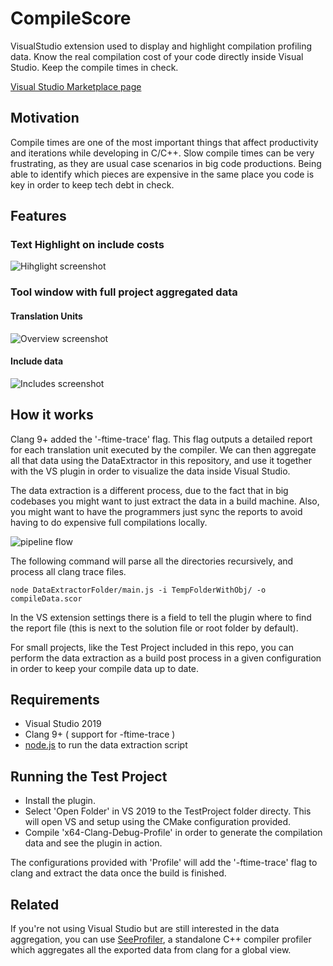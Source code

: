 # CompileScore
VisualStudio extension used to display and highlight compilation profiling data. Know the real compilation cost of your code directly inside Visual Studio. Keep the compile times in check. 

[Visual Studio Marketplace page](https://marketplace.visualstudio.com/items?itemName=RamonViladomat.CompileScore)

## Motivation

Compile times are one of the most important things that affect productivity and iterations while developing in C/C++. Slow compile times can be very frustrating, as they are usual case scenarios in big code productions. Being able to identify which pieces are expensive in the same place you code is key in order to keep tech debt in check.

## Features

### Text Highlight on include costs
![Hihglight screenshot](https://github.com/Viladoman/CompileScore/wiki/data/highlightScreenshot.png?raw=true)

### Tool window with full project aggregated data

#### Translation Units
![Overview screenshot](https://github.com/Viladoman/CompileScore/wiki/data/overview.png?raw=true)

#### Include data
![Includes screenshot](https://github.com/Viladoman/CompileScore/wiki/data/includes.png?raw=true)

## How it works

Clang 9+ added the '-ftime-trace' flag. This flag outputs a detailed report for each translation unit executed by the compiler. We can then aggregate all that data using the DataExtractor in this repository, and use it together with the VS plugin in order to visualize the data inside Visual Studio. 

The data extraction is a different process, due to the fact that in big codebases you might want to just extract the data in a build machine. Also, you might want to have the programmers just sync the reports to avoid having to do expensive full compilations locally. 

![pipeline flow](https://github.com/Viladoman/CompileScore/wiki/data/Dataextraction.png?raw=true)

The following command will parse all the directories recursively, and process all clang trace files. 
```
node DataExtractorFolder/main.js -i TempFolderWithObj/ -o compileData.scor
```
In the VS extension settings there is a field to tell the plugin where to find the report file (this is next to the solution file or root folder by default). 

For small projects, like the Test Project included in this repo, you can perform the data extraction as a build post process in a given configuration in order to keep your compile data up to date.

## Requirements

- Visual Studio 2019
- Clang 9+ ( support for -ftime-trace ) 
- [node.js](https://nodejs.org/) to run the data extraction script

## Running the Test Project 

- Install the plugin. 
- Select 'Open Folder' in VS 2019 to the TestProject folder directy. This will open VS and setup using the CMake configuration provided. 
- Compile 'x64-Clang-Debug-Profile' in order to generate the compilation data and see the plugin in action.

The configurations provided with 'Profile' will add the '-ftime-trace' flag to clang and extract the data once the build is finished. 

## Related 

If you're not using Visual Studio but are still interested in the data aggregation, you can use [SeeProfiler](https://github.com/Viladoman/SeeProfiler), a standalone C++ compiler profiler which aggregates all the exported data from clang for a global view.
